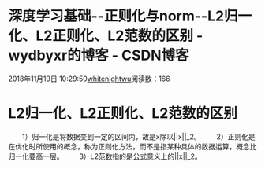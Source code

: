 # 深度学习基础--正则化与norm--L2归一化、L2正则化、L2范数的区别 - wydbyxr的博客 - CSDN博客
2018年11月19日 10:29:50[whitenightwu](https://me.csdn.net/wydbyxr)阅读数：166
# L2归一化、L2正则化、L2范数的区别
  1）归一化是将数据变到一定的区间内，故是x除以||x||_2。
  2）正则化是在优化时所使用的概念，称为正则化方法，而不是指某种具体的数据运算，概念比归一化要高一层。
  3）L2范数指的是公式意义上的||x||_2。
